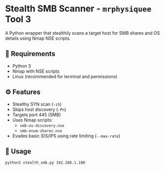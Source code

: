 # Stealth SMB Scanner - `mrphysiquee` Tool 3

A Python wrapper that stealthily scans a target host for SMB shares and OS details using Nmap NSE scripts.

## 🔧 Requirements

- Python 3
- Nmap with NSE scripts
- Linux (recommended for terminal and permissions)

## ⚙️ Features

- Stealthy SYN scan (`-sS`)
- Skips host discovery (`-Pn`)
- Targets port 445 (SMB)
- Uses Nmap scripts:
  - `smb-os-discovery.nse`
  - `smb-enum-shares.nse`
- Evades basic IDS/IPS using rate limiting (`--max-rate`)

## 🚀 Usage

```bash
python3 stealth_smb.py 192.168.1.100
